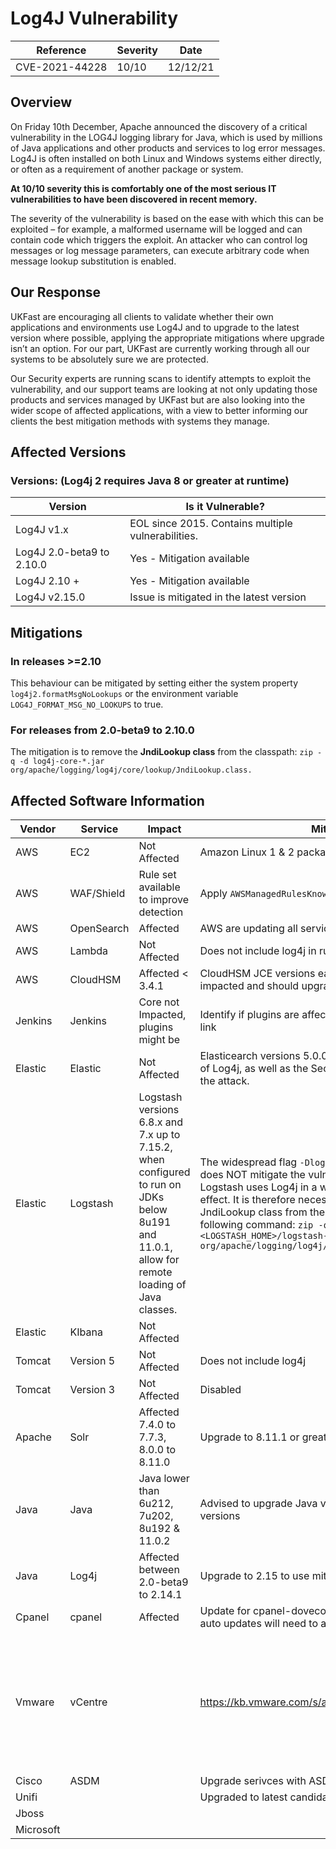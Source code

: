 # Log4J Vulnerability

| Reference      | Severity | Date     |
|----------------|----------|----------|
| CVE-2021-44228 | 10/10    | 12/12/21 |

## Overview 
On Friday 10th December, Apache announced the discovery of a critical vulnerability in the LOG4J logging library for Java, which is used by millions of Java applications and other products and services to log error messages. Log4J is often installed on both Linux and Windows systems either directly, or often as a requirement of another package or system. 

**At 10/10 severity this is comfortably one of the most serious IT vulnerabilities to have been discovered in recent memory.**

The severity of the vulnerability is based on the ease with which this can be exploited – for example, a malformed username will be logged and can contain code which triggers the exploit. An attacker who can control log messages or log message parameters, can execute arbitrary code when message lookup substitution is enabled.

## Our Response
UKFast are encouraging all clients to validate whether their own applications and environments use Log4J and to upgrade to the latest version where possible, applying the appropriate mitigations where upgrade isn’t an option. For our part, UKFast are currently working through all our systems to be absolutely sure we are protected.

Our Security experts are running scans to identify attempts to exploit the vulnerability, and our support teams are looking at not only updating those products and services managed by UKFast but are also looking into the wider scope of affected applications, with a view to better informing our clients the best mitigation methods with systems they manage.

## Affected Versions
### Versions: (Log4j 2 requires Java 8 or greater at runtime)

|Version	                |Is it Vulnerable?                                 |
|---------------------------|--------------------------------------------------|
|Log4J v1.x  	            |EOL since 2015. Contains multiple vulnerabilities.|
|Log4J 2.0-beta9 to 2.10.0	|Yes - Mitigation available                        |
|Log4J 2.10 + 	            |Yes - Mitigation available                        |
|Log4J v2.15.0	            |Issue is mitigated in the latest version          |

## Mitigations

### In releases >=2.10
This behaviour can be mitigated by setting either the system property `log4j2.formatMsgNoLookups` or the environment variable `LOG4J_FORMAT_MSG_NO_LOOKUPS` to true.

### For releases from 2.0-beta9 to 2.10.0
The mitigation is to remove the **JndiLookup class** from the classpath: `zip -q -d log4j-core-*.jar org/apache/logging/log4j/core/lookup/JndiLookup.class.`

## Affected Software Information

| Vendor    | Service    | Impact               | Mitigation                                                    | Links |
|-----------|------------|----------------------|---------------------------------------------------------------|--------|
| AWS       | EC2        | Not Affected         | Amazon Linux 1 & 2 package versions are not affected.         | [1](https://aws.amazon.com/security/security-bulletins/AWS-2021-005/) |
| AWS       | WAF/Shield | Rule set available to improve detection | Apply `AWSManagedRulesKnownBadInputsRuleSet` to ACL | [1](https://aws.amazon.com/security/security-bulletins/AWS-2021-005/) |
| AWS       | OpenSearch | Affected             | AWS are updating all service domains                          | [1](https://aws.amazon.com/security/security-bulletins/AWS-2021-005/) |
| AWS       | Lambda     | Not Affected         | Does not include log4j in runtimes or containers              | [1](https://aws.amazon.com/security/security-bulletins/AWS-2021-005/) |
| AWS       | CloudHSM   | Affected < 3.4.1     | CloudHSM JCE versions earlier than 3.4.1, you may be impacted and should upgrade to version 3.4.1 or higher  | [1](https://aws.amazon.com/security/security-bulletins/AWS-2021-005/) |
| Jenkins   | Jenkins    | Core not Impacted, plugins might be | Identify if plugins are affected using the groovy script in link  | [1](https://www.jenkins.io/blog/2021/12/10/log4j2-rce-CVE-2021-44228/) |
| Elastic   | Elastic    | Not Affected         | Elasticearch versions 5.0.0+ contain a vulnerable version of Log4j, as well as the Security Manager which mitigates the attack. | [1](https://discuss.elastic.co/t/apache-log4j2-remote-code-execution-rce-vulnerability-cve-2021-44228-esa-2021-31/291476) |
| Elastic   | Logstash   | Logstash versions 6.8.x and 7.x up to 7.15.2, when configured to run on JDKs below 8u191 and 11.0.1, allow for remote loading of Java classes. | The widespread flag `-Dlog4j2.formatMsgNoLookups=true` does NOT mitigate the vulnerability in Logstash, as Logstash uses Log4j in a way where the flag has no effect. It is therefore necessary to remove the JndiLookup class from the log4j2 core jar, with the following command: `zip -q -d <LOGSTASH_HOME>/logstash-core/lib/jars/log4j-core-2.* org/apache/logging/log4j/core/lookup/JndiLookup.class` | [1](https://discuss.elastic.co/t/apache-log4j2-remote-code-execution-rce-vulnerability-cve-2021-44228-esa-2021-31/291476) |
| Elastic   | KIbana     | Not Affected         |                                                               | [1](https://discuss.elastic.co/t/apache-log4j2-remote-code-execution-rce-vulnerability-cve-2021-44228-esa-2021-31/291476) |
| Tomcat    | Version 5  | Not Affected         | Does not include log4j                                        | [1](https://access.redhat.com/solutions/6577191) |
| Tomcat    | Version 3  | Not Affected         | Disabled                                                      | [1](https://access.redhat.com/solutions/6577191) |
| Apache    | Solr       | Affected 7.4.0 to 7.7.3, 8.0.0 to 8.11.0 | Upgrade to 8.11.1 or greater              | [1](https://solr.apache.org/security.html#apache-solr-affected-by-apache-log4j-cve-2021-44228) |
| Java      | Java       | Java lower than 6u212, 7u202, 8u192 & 11.0.2 | Advised to upgrade Java version above the impacted versions | [1](https://www.veracode.com/blog/security-news/urgent-analysis-and-remediation-guidance-log4j-zero-day-rce-cve-2021-44228) |
| Java      | Log4j      | Affected between 2.0-beta9 to 2.14.1 | Upgrade to 2.15 to use mitigation             | [1](https://logging.apache.org/log4j/2.x/security.html) |
| Cpanel    | cpanel     | Affected             | Update for cpanel-dovecot-solr released. Those without auto updates will need to action manually | [1](https://forums.cpanel.net/threads/log4j-cve-2021-44228-does-it-affect-cpanel.696249/#post-2890493) |
| Vmware    | vCentre    |                      | https://kb.vmware.com/s/article/87081?lang=en_US | We have completed network changes to reduce impact from within eCloud from customers |
| Cisco     | ASDM       |                      | Upgrade serivces with ASDM.                                   | [1](https://tools.cisco.com/security/center/content/CiscoSecurityAdvisory/cisco-sa-apache-log4j-qRuKNEbd) |
| Unifi     |            |                      | Upgraded to latest candidate fix 6.5.54 see notes for link    | [1](https://community.ui.com/releases/UniFi-Network-Application-6-5-54/d717f241-48bb-4979-8b10-99db36ddabe1) |
| Jboss     |            |                      |                                                               |         |
| Microsoft |            |                      |                                                               | [1](https://msrc-blog.microsoft.com/2021/12/11/microsofts-response-to-cve-2021-44228-apache-log4j2/) |